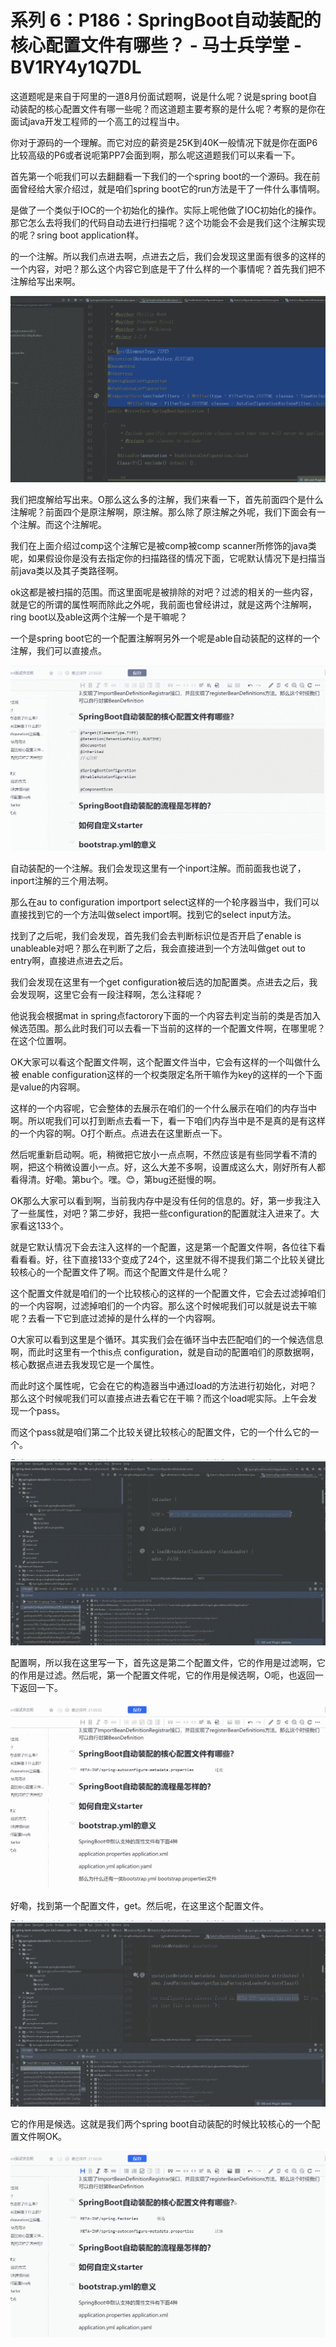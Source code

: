 # 系列 6：P186：SpringBoot自动装配的核心配置文件有哪些？ - 马士兵学堂 - BV1RY4y1Q7DL

这道题呢是来自于阿里的一道8月份面试题啊，说是什么呢？说是spring boot自动装配的核心配置文件有哪一些呢？而这道题主要考察的是什么呢？考察的是你在面试java开发工程师的一个高工的过程当中。

你对于源码的一个理解。而它对应的薪资是25K到40K一般情况下就是你在面P6比较高级的P6或者说呃第PP7会面到啊，那么呢这道题我们可以来看一下。

首先第一个呃我们可以去翻翻看一下我们的一个spring boot的一个源码。我在前面曾经给大家介绍过，就是咱们spring boot它的run方法是干了一件什么事情啊。

是做了一个类似于IOC的一个初始化的操作。实际上呢他做了IOC初始化的操作。那它怎么去将我们的代码自动去进行扫描呢？这个功能会不会是我们这个注解实现的呢？sring boot application样。

的一个注解。所以我们点进去啊，点进去之后，我们会发现这里面有很多的这样的一个内容，对吧？那么这个内容它到底是干了什么样的一个事情呢？首先我们把不注解给写出来啊。



![](img/d354a4d096496984e4b5b9f070fc7847_1.png)

我们把度解给写出来。O那么这么多的注解，我们来看一下，首先前面四个是什么注解呢？前面四个是原注解啊，原注解。那么除了原注解之外呢，我们下面会有一个注解。而这个注解呢。

我们在上面介绍过comp这个注解它是被comp被comp scanner所修饰的java类呢，如果假设你是没有去指定你的扫描路径的情况下面，它呢默认情况下是扫描当前java类以及其子类路径啊。

ok这都是被扫描的范围。而这里面呢是被排除的对吧？过滤的相关的一些内容，就是它的所谓的属性啊而除此之外呢，我前面也曾经讲过，就是这两个注解啊，ring boot以及able这两个注解一个是干嘛呢？

一个是spring boot它的一个配置注解啊另外一个呢是able自动装配的这样的一个注解，我们可以直接点。



![](img/d354a4d096496984e4b5b9f070fc7847_3.png)

自动装配的一个注解。我们会发现这里有一个inport注解。而前面我也说了，inport注解的三个用法啊。

那么在au to configuration importport select这样的一个轮序器当中，我们可以直接找到它的一个方法叫做select import啊。找到它的select input方法。

找到了之后呢，我们会发现，首先我们会去判断标识位是否开启了enable is unableable对吧？那么在判断了之后，我会直接进到一个方法叫做get out to entry啊，直接进点进去之后。

我们会发现在这里有一个get configuration被后选的加配置类。点进去之后，我会发现啊，这里它会有一段注释啊，怎么注释呢？

他说我会根据mat in spring点factorory下面的一个内容去判定当前的类是否加入候选范围。那么此时我们可以去看一下当前的这样的一个配置文件啊，在哪里呢？在这个位置啊。

OK大家可以看这个配置文件啊，这个配置文件当中，它会有这样的一个叫做什么被 enable configuration这样的一个权类限定名所干嘛作为key的这样的一个下面是value的内容啊。

这样的一个内容呢，它会整体的去展示在咱们的一个什么展示在咱们的内存当中啊。所以呢我们可以打到断点去看一下，看一下咱们内存当中是不是真的是有这样的一个内容的啊。O打个断点。点进去在这里断点一下。

然后呢重新启动啊。呃，稍微把它放小一点点啊，不然应该是有些同学看不清的啊，把这个稍微设置小一点。好，这么大差不多啊，设置成这么大，刚好所有人都看得清。好嘞。第bu个。嘿。😊，第bug还挺慢的啊。

OK那么大家可以看到啊，当前我内存中是没有任何的信息的。好，第一步我注入了一些属性，对吧？第二步好，我把一些configuration的配置就注入进来了。大家看这133个。

就是它默认情况下会去注入这样的一个配置，这是第一个配置文件啊，各位往下看看看看。好，往下直接133个变成了24个，这里就不得不提我们第二个比较关键比较核心的一个配置文件了啊。而这个配置文件是什么呢？

这个配置文件就是咱们的一个比较核心的这样的一个配置文件，它会去过滤掉咱们的一个内容啊，过滤掉咱们的一个内容。那么这个时候呢我们可以就是说去干嘛呢？去看一下它到底过滤掉的是什么样的一个内容啊。

O大家可以看到这里是个循环。其实我们会在循环当中去匹配咱们的一个候选信息啊，而此时这里有一个this点 configuration，就是自动的配置咱们的原数据啊，核心数据点进去我发现它是一个属性。

而此时这个属性呢，它会在它的构造器当中通过load的方法进行初始化，对吧？那么这个时候呢我们可以直接点进去看它在干嘛？而这个load呢实际。上午会发现一个pass。

而这个pass就是咱们第二个比较关键比较核心的配置文件，它的一个什么它的一个。

![](img/d354a4d096496984e4b5b9f070fc7847_5.png)

配置啊，所以我在这里写一下，首先这是第二个配置文件，它的作用是过滤啊，它的作用是过滤。然后呢，第一个配置文件呢，它的作用是候选啊，O呃，也返回一下返回一下。



![](img/d354a4d096496984e4b5b9f070fc7847_7.png)

好嘞，找到第一个配置文件，get。然后呢，在这里这个配置文件。

![](img/d354a4d096496984e4b5b9f070fc7847_9.png)

它的作用是候选。这就是我们两个spring boot自动装配的时候比较核心的一个配置文件啊OK。

![](img/d354a4d096496984e4b5b9f070fc7847_11.png)
